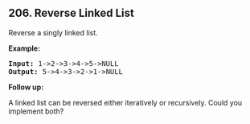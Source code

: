 ## 206. Reverse Linked List

Reverse a singly linked list.

**Example:**
<pre>
<b>Input:</b> 1->2->3->4->5->NULL
<b>Output:</b> 5->4->3->2->1->NULL
</pre>

**Follow up:**

A linked list can be reversed either iteratively or recursively. Could you implement both?
